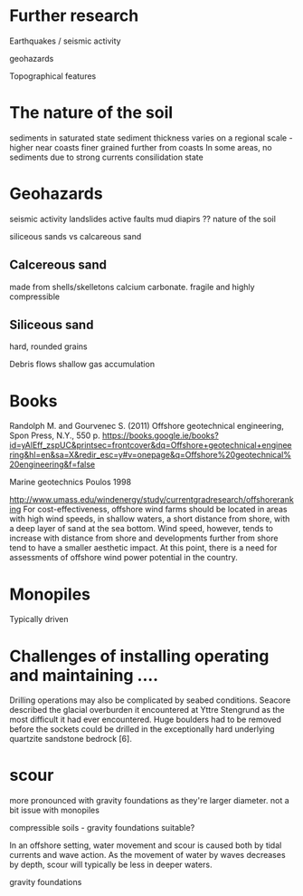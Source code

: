 # Further research

Earthquakes / seismic activity

geohazards

Topographical features

# The nature of the soil
sediments in saturated state
sediment thickness varies on a regional scale - higher near coasts
finer grained further from coasts
In some areas, no sediments due to strong currents
consilidation state

# Geohazards
seismic activity
landslides
active faults
mud diapirs ??
nature of the soil

siliceous sands vs calcareous sand
## Calcereous sand
made from shells/skelletons calcium carbonate. fragile and highly compressible
## Siliceous sand
hard, rounded grains



Debris flows
shallow gas accumulation


# Books
Randolph M. and Gourvenec S. (2011) Offshore geotechnical engineering, Spon Press, N.Y., 550 p.
https://books.google.ie/books?id=yAlEff_zspUC&printsec=frontcover&dq=Offshore+geotechnical+engineering&hl=en&sa=X&redir_esc=y#v=onepage&q=Offshore%20geotechnical%20engineering&f=false

Marine geotechnics Poulos 1998

http://www.umass.edu/windenergy/study/currentgradresearch/offshoreranking
For cost-effectiveness, offshore wind farms should be located in areas with high wind speeds, in shallow waters, a short distance from shore, with a deep layer of sand at the sea bottom. Wind speed, however, tends to increase with distance from shore and developments further from shore tend to have a smaller aesthetic impact. At this point, there is a need for assessments of offshore wind power potential in the country.


# Monopiles
Typically driven


# Challenges of installing operating and maintaining ....
Drilling operations may also be complicated by seabed conditions. Seacore described the glacial overburden it encountered at Yttre Stengrund as the most difficult it had ever encountered. Huge boulders had to be removed before the sockets could be drilled in the exceptionally hard underlying quartzite sandstone bedrock [6].

# scour 
more pronounced with gravity foundations as they're larger diameter. not a bit issue with monopiles


compressible soils - gravity foundations suitable?

In an offshore setting, water movement and scour is caused both by tidal currents and wave action. As the movement of water by waves decreases by depth,
scour will typically be less in deeper waters.


gravity foundations
